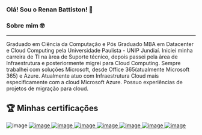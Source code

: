 ### Olá! Sou o Renan Battiston! 👋


### Sobre mim 🤓 
____________________________________________________________________________________________________________________
Graduado em Ciência da Computação e Pós Graduado MBA em Datacenter e Cloud Computing pela Universidade Paulista - 
UNIP Jundiaí. Iniciei minha carreira de TI na àrea de Suporte técnico, depois passei pela àrea de Infraestrutura e posteriormente migrei para Cloud Computing. Sempre trabalhei com soluções Microsoft, desde Office 365(atualmente Microsoft 365) e Azure. Atualmente atuo com Infraestrutura Cloud mais especificamente com a cloud Microsoft Azure. Possuo experiências de projetos de migração para cloud.


## 🏆 Minhas certificações

![image](https://user-images.githubusercontent.com/122320728/213888368-59d7638b-60bf-4e0a-8135-46315faab9fb.png) <a href="https://www.credly.com/earner/earned/badge/c12400cd-8b1a-4359-b55c-ac65f3f5996d">
![image](https://user-images.githubusercontent.com/122320728/213888387-edf5f952-c846-4aea-a07d-80a29a419442.png)
![image](https://user-images.githubusercontent.com/122320728/213888401-e90ea339-2254-4578-97d2-39e237f51536.png)
![image](https://user-images.githubusercontent.com/122320728/213888409-e8aa3233-e1eb-48c9-ba27-0b419a7459e9.png)
![image](https://user-images.githubusercontent.com/122320728/213888413-3a803b59-3900-4383-913e-9feafa3e1b4f.png)
![image](https://user-images.githubusercontent.com/122320728/213888417-4162207d-0155-4c9d-ac90-de0fae652c25.png)
![image](https://user-images.githubusercontent.com/122320728/213888420-4acb31d0-e78c-48c6-99df-2fd619507d10.png)
![image](https://user-images.githubusercontent.com/122320728/213888425-f182aac7-7bed-4035-aa05-6a2b2cdd847d.png)


<!--
**renanbattiston/renanbattiston** is a ✨ _special_ ✨ repository because its `README.md` (this file) appears on your GitHub profile.

Here are some ideas to get you started:

- 🔭 I’m currently working on ...
- 🌱 I’m currently learning ...
- 👯 I’m looking to collaborate on ...
- 🤔 I’m looking for help with ...
- 💬 Ask me about ...
- 📫 How to reach me: ...
- 😄 Pronouns: ...
- ⚡ Fun fact: ...
-->
